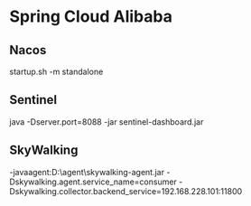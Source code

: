 # Spring Cloud Alibaba

## Nacos

startup.sh -m standalone

## Sentinel

java -Dserver.port=8088 -jar sentinel-dashboard.jar


## 


## SkyWalking

-javaagent:D:\agent\skywalking-agent.jar
-Dskywalking.agent.service_name=consumer
-Dskywalking.collector.backend_service=192.168.228.101:11800


